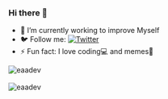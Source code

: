 ### Hi there 👋


- 🔭 I’m currently working to improve Myself
- 🐦 Follow me: [![Twitter](https://img.shields.io/twitter/follow/eaaa26?label=Follow%20%40eaaa26&style=social)](https://twitter.com/eaaa26)
- ⚡ Fun fact: I love coding💻 and memes👀


<div>
  <img align="center" src="https://github-readme-stats.vercel.app/api?username=eaadev&show_icons=true&theme=dark" alt="eaadev" />
<div/>
<br />
  
<div>
  <img align="center" src="https://github-readme-stats.vercel.app/api/top-langs/?username=eaadev&layout=compact&hide=html&theme=dark" alt="eaadev" />
<div/>
<br />
